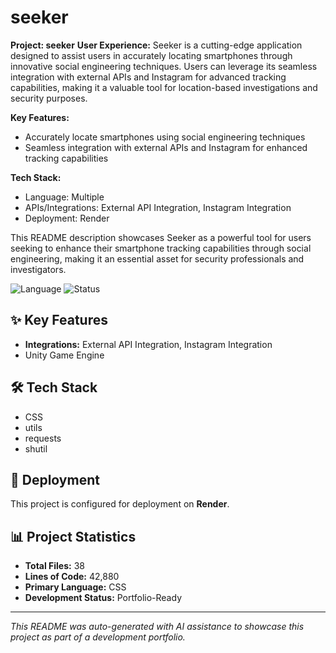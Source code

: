 # seeker

**Project: seeker**
**User Experience:**
Seeker is a cutting-edge application designed to assist users in accurately locating smartphones through innovative social engineering techniques. Users can leverage its seamless integration with external APIs and Instagram for advanced tracking capabilities, making it a valuable tool for location-based investigations and security purposes.

**Key Features:**
- Accurately locate smartphones using social engineering techniques
- Seamless integration with external APIs and Instagram for enhanced tracking capabilities

**Tech Stack:**
- Language: Multiple
- APIs/Integrations: External API Integration, Instagram Integration
- Deployment: Render

This README description showcases Seeker as a powerful tool for users seeking to enhance their smartphone tracking capabilities through social engineering, making it an essential asset for security professionals and investigators.

![Language](https://img.shields.io/badge/language-CSS-blue)
![Status](https://img.shields.io/badge/status-Portfolio-Ready-green)

## ✨ Key Features

- **Integrations:** External API Integration, Instagram Integration
- Unity Game Engine

## 🛠️ Tech Stack

- CSS
- utils
- requests
- shutil

## 🚀 Deployment

This project is configured for deployment on **Render**.

## 📊 Project Statistics

- **Total Files:** 38
- **Lines of Code:** 42,880
- **Primary Language:** CSS
- **Development Status:** Portfolio-Ready

---

*This README was auto-generated with AI assistance to showcase this project as part of a development portfolio.*